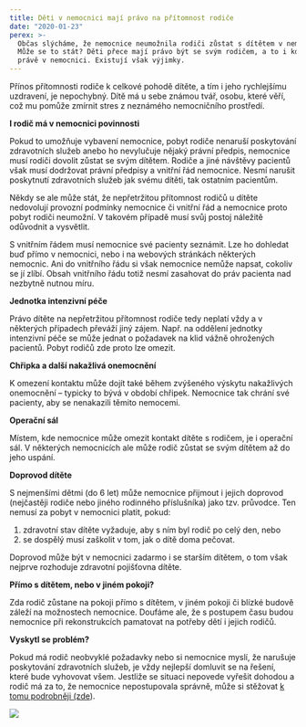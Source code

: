 ```yaml
---
title: Děti v nemocnici mají právo na přítomnost rodiče
date: "2020-01-23"
perex: >-
  Občas slýcháme, že nemocnice neumožnila rodiči zůstat s dítětem v nemocnici.
  Může se to stát? Děti přece mají právo být se svým rodičem, a to i když jsou
  právě v nemocnici. Existují však výjimky.
---
```




Přínos přítomnosti rodiče k celkové pohodě dítěte, a tím i jeho rychlejšímu uzdravení, je nepochybný. Dítě má u sebe známou tvář, osobu, které věří, což mu pomůže zmírnit stres z neznámého nemocničního prostředí.



**I rodič má v nemocnici povinnosti** 



Pokud to umožňuje vybavení nemocnice, pobyt rodiče nenaruší poskytování zdravotních služeb anebo ho nevylučuje nějaký právní předpis, nemocnice musí rodiči dovolit zůstat se svým dítětem. Rodiče a jiné návštěvy pacientů však musí dodržovat právní předpisy a vnitřní řád nemocnice. Nesmí narušit poskytnutí zdravotních služeb jak svému dítěti, tak ostatním pacientům.



Někdy se ale může stát, že nepřetržitou přítomnost rodičů u dítěte nedovolují provozní podmínky nemocnice či vnitřní řád a nemocnice proto pobyt rodiči neumožní. V takovém případě musí svůj postoj náležitě odůvodnit a vysvětlit.



S vnitřním řádem musí nemocnice své pacienty seznámit. Lze ho dohledat buď přímo v nemocnici, nebo i na webových stránkách některých nemocnic. Ani do vnitřního řádu si však nemocnice nemůže napsat, cokoliv se jí zlíbí. Obsah vnitřního řádu totiž nesmí zasahovat do práv pacienta nad nezbytně nutnou míru.



**Jednotka intenzivní péče** 



Právo dítěte na nepřetržitou přítomnost rodiče tedy neplatí vždy a v některých případech převáží jiný zájem. Např. na oddělení jednotky intenzivní péče se může jednat o požadavek na klid vážně ohrožených pacientů. Pobyt rodičů zde proto lze omezit.



**Chřipka a další nakažlivá onemocnění** 



K omezení kontaktu může dojít také během zvýšeného výskytu nakažlivých onemocnění – typicky to bývá v období chřipek. Nemocnice tak chrání své pacienty, aby se nenakazili těmito nemocemi.



**Operační sál** 



Místem, kde nemocnice může omezit kontakt dítěte s rodičem, je i operační sál. V některých nemocnicích ale může rodič zůstat se svým dítětem až do jeho uspání.



**Doprovod dítěte** 



S nejmenšími dětmi (do 6 let) může nemocnice přijmout i jejich doprovod (nejčastěji rodiče nebo jiného rodinného příslušníka) jako tzv. průvodce. Ten nemusí za pobyt v nemocnici platit, pokud:



1. zdravotní stav dítěte vyžaduje, aby s ním byl rodič po celý den, nebo
2. se dospělý musí zaškolit v tom, jak o dítě doma pečovat.



Doprovod může být v nemocnici zadarmo i se starším dítětem, o tom však nejprve rozhoduje zdravotní pojišťovna dítěte.



**Přímo s dítětem, nebo v jiném pokoji?** 



Zda rodič zůstane na pokoji přímo s dítětem, v jiném pokoji či blízké budově záleží na možnostech nemocnice. Doufáme ale, že s postupem času budou nemocnice při rekonstrukcích pamatovat na potřeby dětí i jejich rodičů.



**Vyskytl se problém?** 



Pokud má rodič neobvyklé požadavky nebo si nemocnice myslí, že narušuje poskytování zdravotních služeb, je vždy nejlepší domluvit se na řešení, které bude vyhovovat všem. Jestliže se situaci nepovede vyřešit dohodou a rodič má za to, že nemocnice nepostupovala správně, může si stěžovat [k tomu podrobněji (zde](https://www.ochrance.cz/fileadmin/user_upload/Letaky/Zdravotnictvi-stiznosti.pdf)).



![](/media/nemocnice_01.jpg.jpg) 


